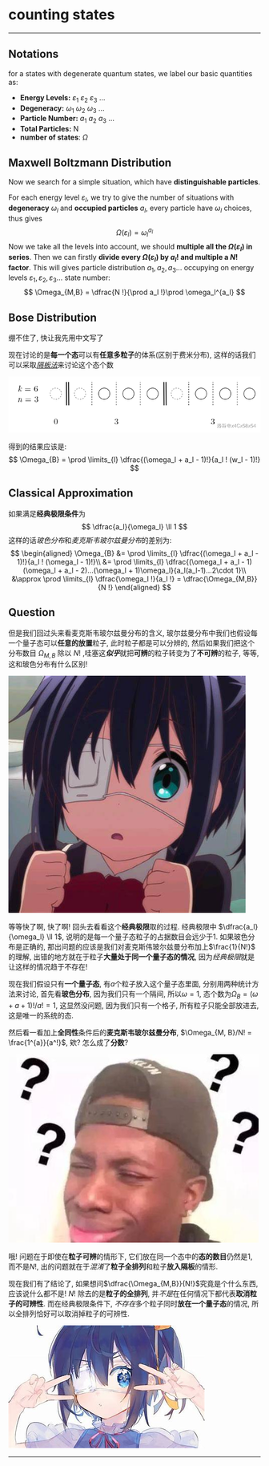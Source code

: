 # counting states

-------



## Notations

for a states with degenerate quantum states, we label our basic quantities as:

- **Energy Levels:**  	$\varepsilon_1$     $\varepsilon_2$     $\varepsilon_3$     ...
- **Degeneracy:**          $\omega_1$     $\omega_2$    $\omega_3$     ...
- **Particle Number:**   $a_1$     $a_2$     $a_3$     ...
- **Total Particles:**      N
- **number of states**: $\Omega$



## Maxwell Boltzmann Distribution

Now we search for a simple situation, which have **distinguishable particles**.

For each energy level $\varepsilon_l$, we try to give the number of situations with **degeneracy** $\omega_l$ and **occupied particles** $a_l$, every particle have $\omega_l$ choices, thus gives
$$
\Omega(\varepsilon_l) = \omega_l^{a_l}
$$
Now we take all the levels into account, we should **multiple all the $\Omega(\varepsilon_l)$ in series**. Then we can firstly **divide every $\Omega(\varepsilon_l)$ by $a_l !$ and multiple a $N !$ factor**. This will gives particle distribution $a_1, a_2, a_3...$ occupying on energy levels $\varepsilon_1, \varepsilon_2, \varepsilon_3 ...$ state number:
$$
\Omega_{M,B} = \dfrac{N !}{\prod a_l !}\prod \omega_l^{a_l}
$$


## Bose Distribution

绷不住了, 快让我先用中文写了

现在讨论的是**每一个态**可以有**任意多粒子**的体系(区别于费米分布), 这样的话我们可以采取[*隔板法*](https://zhuanlan.zhihu.com/p/136062396)来讨论这个态个数

![隔板法](./隔板法.png)

得到的结果应该是:
$$
\Omega_{B} = \prod \limits_{l} \dfrac{(\omega_l + a_l - 1)!}{a_l ! (w_l - 1)!}
$$


## Classical Approximation

如果满足**经典极限条件**为
$$
\dfrac{a_l}{\omega_l} \ll 1
$$
这样的话*玻色分布*和*麦克斯韦玻尔兹曼分布*的差别为:
$$
\begin{aligned}
\Omega_{B} &= \prod \limits_{l} \dfrac{(\omega_l + a_l - 1)!}{a_l ! (\omega_l - 1)!}\\
           &= \prod \limits_{l} \dfrac{(\omega_l + a_l - 1)(\omega_l + a_l - 2)...(\omega_l + 1)\omega_l}{a_l(a_l-1)...2\cdot 1}\\
           &\approx \prod \limits_{l} \dfrac{\omega_l !}{a_l !} = \dfrac{\Omega_{M,B}}{N !}
\end{aligned}
$$


## Question

但是我们回过头来看麦克斯韦玻尔兹曼分布的含义, 玻尔兹曼分布中我们也假设每一个量子态可以**任意的放置**粒子, 此时粒子都是可以分辨的, 然后如果我们把这个分布数目 $\Omega_{M, B}$ 除以 $N !$ ,哇塞这***似乎***就把**可辨**的粒子转变为了**不可辨**的粒子, 等等, 这和玻色分布有什么区别!

![六花傻傻的](./liuhua1.jpg)

 

等等快了啊, 快了啊! 回头去看看这个**经典极限**取的过程. 经典极限中 $\dfrac{a_l}{\omega_l} \ll 1$, 说明的是每一个量子态粒子的占据数目会远少于1. 如果玻色分布是正确的, 那出问题的应该是我们对麦克斯伟玻尔兹曼分布加上$\frac{1}{N!}$ 的理解, 出错的地方就在于粒子**大量处于同一个量子态的情况**, 因为*经典极限*就是让这样的情况趋于不存在!

现在我们假设只有**一个量子态**, 有$a$个粒子放入这个量子态里面, 分别用两种统计方法来讨论, 首先看**玻色分布**, 因为我们只有一个隔间, 所以$\omega = 1$, 态个数为$\Omega_{B} = (\omega+a+1)!/a! = 1$, 这显然没问题, 因为我们只有一个格子, 所有粒子只能全部放进去, 这是唯一的系统的态.

然后看一看加上**全同性**条件后的**麦克斯韦玻尔兹曼分布**, $\Omega_{M, B}/N! = \frac{1^{a}}{a^!}$, 欸? 怎么成了**分数**?

![??](./问号脸.jpg)

哦! 问题在于即使在**粒子可辨**的情形下, 它们放在同一个态中的**态的数目**仍然是$1$, 而不是$N!$, 出的问题就在于*混淆*了**粒子全排列**和粒子**放入隔板**的情形.

现在我们有了结论了, 如果想问$\dfrac{\Omega_{M,B}}{N!}$究竟是个什么东西, 应该说什么都不是! $N!$ 除去的是**粒子的全排列**, 并*不是*在任何情况下都代表**取消粒子的可辨性**. 而在经典极限条件下, *不存在*多个粒子同时**放在一个量子态**的情况, 所以全排列恰好可以取消掉粒子的可辨性.

![耶比](./yeah.jpg)



-----





